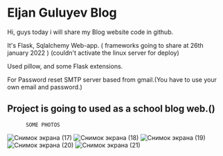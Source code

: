 
# Eljan Guluyev Blog 

Hi, guys today i will share my Blog website code in github.

It's Flask, Sqlalchemy Web-app.
( frameworks going to share at 26th january 2022 )
(couldn't activate the linux server for deploy)



Used pillow, and some Flask extensions.

For Password reset SMTP server based from gmail.(You have to use your own email and password.)

Project is going to used as a school blog web.()
------------------------------------------------------------------------------------------------------

          SOME PHOTOS

![Снимок экрана (17)](https://user-images.githubusercontent.com/77200703/150416434-64635a42-a83b-4224-b2eb-092b77f4cd5a.png)
![Снимок экрана (18)](https://user-images.githubusercontent.com/77200703/150416507-890435a2-41ce-4db2-be24-7bb4b1c94f3f.png)
![Снимок экрана (19)](https://user-images.githubusercontent.com/77200703/150416530-d1367be9-a3e1-4204-ba3d-631c5c423ad6.png)
![Снимок экрана (20)](https://user-images.githubusercontent.com/77200703/150416548-2709027f-a695-4b8a-a778-0129938747af.png)
![Снимок экрана (21)](https://user-images.githubusercontent.com/77200703/150416559-04f741c5-0d0d-4114-bd52-6c3c537540e7.png)
